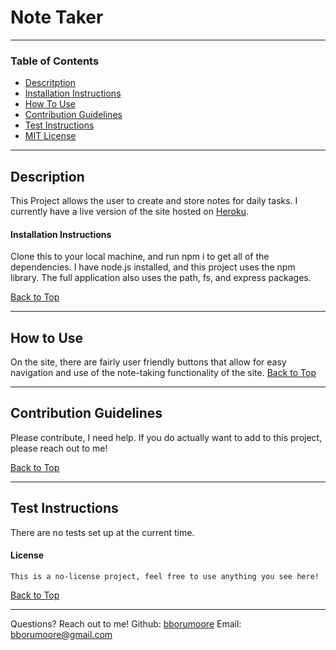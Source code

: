 # Note Taker
 

  ---
  ### Table of Contents
  - [Descritption](#description)
  - [Installation Instructions](#installation-instructions)
  - [How To Use](#how-to-use)  
  - [Contribution Guidelines](#contribution-guidelines)
  - [Test Instructions](#test-instructions)
  - [MIT License](#license) 
  
  ---
  ## Description
  This Project allows the user to create and store notes for daily tasks.  I currently have a live version of the site hosted on [Heroku](https://limitless-ravine-56232.herokuapp.com/).
  #### Installation Instructions
  Clone this to your local machine, and run npm i to get all of the dependencies.  I have node.js installed, and this project uses the npm library. The full application also uses the path, fs, and express packages.
    
  [Back to Top](#table-of-contents)
  
  ---
  ## How to Use
On the site, there are fairly user friendly buttons that allow for easy navigation and use of the note-taking functionality of the site. 
  [Back to Top](#table-of-contents)
  
  ---
  ## Contribution Guidelines
  Please contribute, I need help. If you do actually want to add to this project, please reach out to me!  
    
  [Back to Top](#table-of-contents)
  
  ---
  ## Test Instructions
  There are no tests set up at the current time.  
    
  #### License ####
    This is a no-license project, feel free to use anything you see here!
     
  [Back to Top](#table-of-contents)
  
  ---
  Questions? Reach out to me!
  Github: [bborumoore](github.com/bborumoore)
  Email: bborumoore@gmail.com
